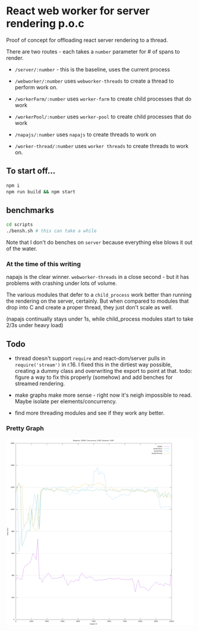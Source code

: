 
# React web worker for server rendering p.o.c

Proof of concept for offloading react server rendering to a thread.

There are two routes - each takes a `number` parameter for # of spans to render.

- `/server/:number` - this is the baseline, uses the current process

- `/webworker/:number` uses `webworker-threads` to create a thread to perform work on.

- `/workerFarm/:number` uses `worker-farm` to create child processes that do work

- `/workerPool/:number` uses `worker-pool` to create child processes that do work

- `/napajs/:number` uses `napajs` to create threads to work on

- `/worker-thread/:number` uses `worker threads` to create threads to work on.

## To start off...

```sh
npm i
npm run build && npm start
```

## benchmarks

```sh
cd scripts
./bensh.sh # this can take a while
```

Note that I don't do benches on `server` because everything else blows it out of the water.

### At the time of this writing

napajs is the clear winner. `webworker-threads` in a close second - but it has problems with crashing under lots of volume.

The various modules that defer to a `child_process` work better than running the rendering on the server, certainly.  But when compared to modules that drop into C and create a proper thread, they just don't scale as well.

(napajs continually stays under 1s, while child_process modules start to take 2/3s under heavy load)

## Todo

* thread doesn't support `require` and react-dom/server pulls in `require('stream')` in r.16.  I fixed this in the dirtiest way possible, creating a dummy class and overwriting the export to point at that.  todo: figure a way to fix this properly (somehow) and add benches for streamed rendering.

* make graphs make more sense - right now it's neigh impossible to read. Maybe isolate per elements/concurrency.

* find more threading modules and see if they work any better.

### Pretty Graph

![benchmark results](https://raw.githubusercontent.com/tswaters/react-thread-poc/master/results.png)
